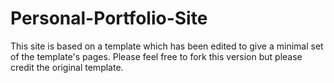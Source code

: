 # Personal-Portfolio-Site

This site is based on a template which has been edited to give a minimal set of the template's pages. Please feel free to fork this version but please credit the original template.
